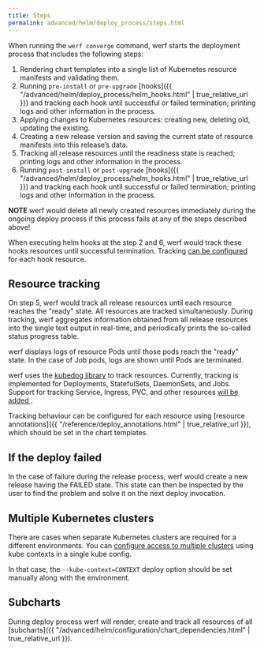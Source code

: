 ```yaml
---
title: Steps
permalink: advanced/helm/deploy_process/steps.html
---
```


When running the `werf converge` command, werf starts the deployment process that includes the following steps:

1. Rendering chart templates into a single list of Kubernetes resource manifests and validating them.
2. Running `pre-install` or `pre-upgrade` [hooks]({{ "/advanced/helm/deploy_process/helm_hooks.html" | true_relative_url }}) and tracking each hook until successful or failed termination; printing logs and other information in the process.
3. Applying changes to Kubernetes resources: creating new, deleting old, updating the existing.
4. Creating a new release version and saving the current state of resource manifests into this release’s data.
5. Tracking all release resources until the readiness state is reached; printing logs and other information in the process.
6. Running `post-install` or `post-upgrade` [hooks]({{ "/advanced/helm/deploy_process/helm_hooks.html" | true_relative_url }}) and tracking each hook until successful or failed termination; printing logs and other information in the process.

**NOTE** werf would delete all newly created resources immediately during the ongoing deploy process if this process fails at any of the steps described above!

When executing helm hooks at the step 2 and 6, werf would track these hooks resources until successful termination. Tracking [can be configured](#resource-tracking) for each hook resource.

## Resource tracking

On step 5, werf would track all release resources until each resource reaches the "ready" state. All resources are tracked simultaneously. During tracking, werf aggregates information obtained from all release resources into the single text output in real-time, and periodically prints the so-called status progress table.

werf displays logs of resource Pods until those pods reach the "ready" state. In the case of Job pods, logs are shown until Pods are terminated.

werf uses the [kubedog library](https://github.com/werf/kubedog) to track resources. Currently, tracking is implemented for Deployments, StatefulSets, DaemonSets, and Jobs. Support for tracking Service, Ingress, PVC, and other resources [will be added ](https://github.com/werf/werf/issues/1637).

Tracking behaviour can be configured for each resource using [resource annotations]({{ "/reference/deploy_annotations.html" | true_relative_url }}), which should be set in the chart templates.

## If the deploy failed

In the case of failure during the release process, werf would create a new release having the FAILED state. This state can then be inspected by the user to find the problem and solve it on the next deploy invocation.

## Multiple Kubernetes clusters

There are cases when separate Kubernetes clusters are required for a different environments. You can [configure access to multiple clusters](https://kubernetes.io/docs/tasks/access-application-cluster/configure-access-multiple-clusters) using kube contexts in a single kube config.

In that case, the `--kube-context=CONTEXT` deploy option should be set manually along with the environment.

## Subcharts

During deploy process werf will render, create and track all resources of all [subcharts]({{ "/advanced/helm/configuration/chart_dependencies.html" | true_relative_url }}).
